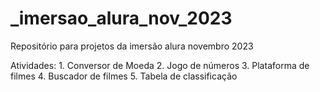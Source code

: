 # _imersao_alura_nov_2023
Repositório para projetos da imersão alura novembro 2023

Atividades:
    1. Conversor de Moeda
    2. Jogo de números
    3. Plataforma de filmes
    4. Buscador de filmes
    5. Tabela de classificação
